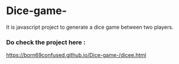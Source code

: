 # Dice-game-
It is javascript project to generate a dice game between two players.

### Do check the project here :
https://born69confused.github.io/Dice-game-/dicee.html
